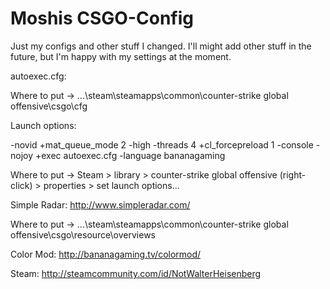 # Moshis CSGO-Config

Just my configs and other stuff I changed. I'll might add other stuff in the future, but I'm happy with my settings at the moment.

autoexec.cfg:

  Where to put -> ...\steam\steamapps\common\counter-strike global offensive\csgo\cfg
  
Launch options:

-novid +mat_queue_mode 2 -high -threads 4 +cl_forcepreload 1 -console -nojoy +exec autoexec.cfg -language bananagaming

  Where to put -> Steam > library > counter-strike global offensive (right-click) >
  properties > set launch options...

Simple Radar: http://www.simpleradar.com/

  Where to put -> ...\steam\steamapps\common\counter-strike global offensive\csgo\resource\overviews
  
Color Mod: http://bananagaming.tv/colormod/

Steam: http://steamcommunity.com/id/NotWalterHeisenberg
